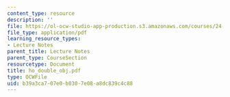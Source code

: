 ```yaml
---
content_type: resource
description: ''
file: https://ol-ocw-studio-app-production.s3.amazonaws.com/courses/24-951-introduction-to-syntax-fall-2003/b39a3ca707e0b0307e08a8dc839c4c88_ho_double_obj.pdf
file_type: application/pdf
learning_resource_types:
- Lecture Notes
parent_title: Lecture Notes
parent_type: CourseSection
resourcetype: Document
title: ho_double_obj.pdf
type: OCWFile
uid: b39a3ca7-07e0-b030-7e08-a8dc839c4c88
---
```

